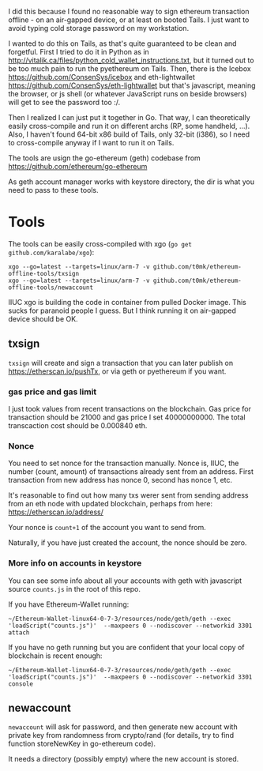 I did this because I found no reasonable way to sign ethereum transaction offline - on an air-gapped device, or at least on booted Tails. I just want to avoid typing cold storage password on my workstation.

I wanted to do this on Tails, as that's quite guaranteed to be clean and forgetful. First I tried to do it in Python as in http://vitalik.ca/files/python_cold_wallet_instructions.txt, but it turned out to be too much pain to run the pyethereum on Tails. Then, there is the Icebox https://github.com/ConsenSys/icebox and eth-lightwallet https://github.com/ConsenSys/eth-lightwallet but that's javascript, meaning the browser, or js shell (or whatever JavaScript runs on beside browsers) will get to see the password too :/.

Then I realized I can just put it together in Go. That way, I can theoretically easily cross-compile and run it on different archs (RP, some handheld, ...). Also, I haven't found 64-bit x86 build of Tails, only 32-bit (i386), so I need to cross-compile anyway if I want to run it on Tails.

The tools are usign the go-ethereum (geth) codebase from https://github.com/ethereum/go-ethereum

As geth account manager works with keystore directory, the dir is what you need to pass to these tools.

# Tools

The tools can be easily cross-compiled with xgo (`go get github.com/karalabe/xgo`):

```
xgo --go=latest --targets=linux/arm-7 -v github.com/t0mk/ethereum-offline-tools/txsign
xgo --go=latest --targets=linux/arm-7 -v github.com/t0mk/ethereum-offline-tools/newaccount
```

IIUC xgo is building the code in container from pulled Docker image. This sucks for paranoid people I guess. But I think running it on air-gapped device should be OK.

## txsign

`txsign` will create and sign a transaction that you can later publish on https://etherscan.io/pushTx, or via geth or pyethereum if you want.

### gas price and gas limit

I just took values from recent transactions on the blockchain. Gas price for transaction should be 21000 and gas price I set 40000000000. The total transcaction cost should be 0.000840 eth.

### Nonce

You need to set nonce for the transaction manually. Nonce is, IIUC, the number (count, amount) of transactions already sent from an address. First transaction from new address has nonce 0, second has nonce 1, etc.

It's reasonable to find out how many txs werer sent from sending address from an eth node with updated blockchain, perhaps from here: https://etherscan.io/address/

Your nonce is `count+1` of the account you want to send from.

Naturally, if you have just created the account, the nonce should be zero.

### More info on accounts in keystore

You can see some info about all your accounts with geth with javascript source `counts.js` in the root of this repo.

If you have Ethereum-Wallet running:

```
~/Ethereum-Wallet-linux64-0-7-3/resources/node/geth/geth --exec 'loadScript("counts.js")'  --maxpeers 0 --nodiscover --networkid 3301 attach
```

If you have no geth running but you are confident that your local copy of blockchain is recent enough:

```
~/Ethereum-Wallet-linux64-0-7-3/resources/node/geth/geth --exec 'loadScript("counts.js")'  --maxpeers 0 --nodiscover --networkid 3301 console
```


## newaccount
`newaccount` will ask for password, and then generate new account with private key from randomness from crypto/rand (for details, try to find function storeNewKey in go-ethereum code).

It needs a directory (possibly empty) where the new account is stored.


